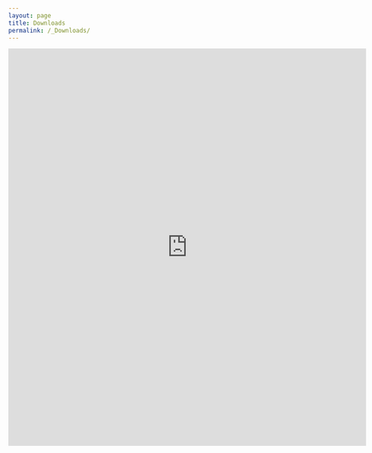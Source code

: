 ```yaml
---
layout: page
title: Downloads
permalink: /_Downloads/
---
```

 <iframe src ="https://www.dropbox.com/s/1ddo93air8qno57/AndyHaldane_Frisbee%26Dog.pdf?dl=0"  width="720px" height="800px" frameborder="0" marginheight="0" marginwidth="0">Wird geladen...</iframe>

